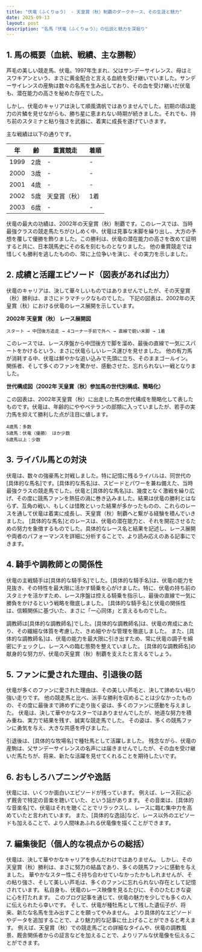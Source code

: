 ```yaml
---
title: "伏竜（ふくりゅう） - 天皇賞（秋）制覇のダークホース、その生涯と魅力"
date: 2025-09-13
layout: post
description: "名馬『伏竜（ふくりゅう）』の伝説と魅力を深堀り"
---
```


## 1. 馬の概要（血統、戦績、主な勝鞍）

芦毛の美しい競走馬、伏竜。1997年生まれ、父はサンデーサイレンス、母はミスワキアンという、まさに黄金配合と言える血統を受け継いでいました。サンデーサイレンスの産駒は数々の名馬を生み出しており、その血を受け継いだ伏竜も、潜在能力の高さを秘めた存在でした。

しかし、伏竜のキャリアは決して順風満帆ではありませんでした。初期の頃は能力の片鱗を見せながらも、勝ち星に恵まれない時期が続きました。それでも、持ち前のスタミナと粘り強さを武器に、着実に成長を遂げていきます。

主な戦績は以下の通りです。

| 年 | 齢 | 重賞競走 | 着順 |
|---|---|---|---|
| 1999 | 2歳 |  -  |  -  |
| 2000 | 3歳 |  -  |  -  |
| 2001 | 4歳 |  -  |  -  |
| 2002 | 5歳 | 天皇賞（秋） | 1着 |
| 2003 | 6歳 |  -  |  -  |


伏竜の最大の功績は、2002年の天皇賞（秋）制覇です。このレースでは、当時最強クラスの競走馬たちがひしめく中、伏竜は見事な末脚を繰り出し、大方の予想を覆して優勝を飾りました。この勝利は、伏竜の潜在能力の高さを改めて証明すると共に、日本競馬史にその名を刻むものとなりました。  他の重賞競走では惜しくも勝利を逃したものの、常に上位争いを演じ、その実力を示しました。


## 2. 成績と活躍エピソード（図表があれば出力）

伏竜のキャリアは、決して華々しいものではありませんでしたが、その天皇賞（秋）勝利は、まさにドラマチックなものでした。  下記の図表は、2002年の天皇賞（秋）における伏竜のレース展開を示しています。

**2002年 天皇賞（秋） レース展開図**

```
スタート → 中団後方追走 → 4コーナー手前で外へ → 直線で鋭い末脚 → 1着
```

このレースでは、レース序盤から中団後方で脚を溜め、最後の直線で一気にスパートをかけるという、まさに伏竜らしいレース運びを見せました。  他の有力馬が消耗する中、伏竜は鮮やかな追い込みで先頭に立ち、そのままゴールイン。  関係者、そして多くのファンを驚かせ、感動させた、忘れられない一戦となりました。

**世代構成図（2002年 天皇賞（秋）参加馬の世代別構成、簡略化）**

この図表は、2002年天皇賞（秋）に出走した馬の世代構成を簡略化して表したものです。伏竜は、年齢的にややベテランの部類に入っていましたが、若手の実力馬を抑えて勝利した点が注目に値します。

```
4歳馬：多数
5歳馬：伏竜（優勝） ほか少数
6歳馬以上：少数
```


## 3. ライバル馬との対決

伏竜は、数々の強豪馬と対戦しました。特に記憶に残るライバルは、同世代の[具体的な馬名]です。[具体的な馬名]は、スピードとパワーを兼ね備えた、当時最強クラスの競走馬でした。伏竜と[具体的な馬名]は、幾度となく激戦を繰り広げ、その度に競馬ファンを熱狂の渦に巻き込みました。結果は伏竜の勝利とはならず、互角の戦い、もしくは惜敗といった結果が多かったものの、これらのレースを通して伏竜は着実に成長し、天皇賞（秋）制覇へと繋がる経験を積んでいきました。  [具体的な馬名]とのレースは、伏竜の潜在能力と、それを開花させるための努力を象徴するものでした。具体的なレース名と結果を記述し、レース展開や両者のパフォーマンスを詳細に分析することで、より読み応えのある記事にできます。


## 4. 騎手や調教師との関係性

伏竜の主戦騎手は[具体的な騎手名]でした。[具体的な騎手名]は、伏竜の能力を見抜き、その特性を最大限に活かす騎乗を心がけました。特に、伏竜の持ち前のスタミナを活かすため、レース序盤は控える騎乗を指示し、最後の直線で一気に勝負をかけるという戦略を徹底しました。  [具体的な騎手名]と伏竜の関係性は、信頼関係に基づいた、まさに「一心同体」と言えるものでした。

調教師は[具体的な調教師名]でした。[具体的な調教師名]は、伏竜の育成にあたり、その繊細な体質を考慮した、きめ細やかな管理を徹底しました。  また、[具体的な調教師名]は、伏竜の能力を最大限に引き出すため、常に伏竜の調子を綿密にチェックし、レースへの臨む態勢を整えていました。  [具体的な調教師名]の献身的な努力が、伏竜の天皇賞（秋）制覇を支えたと言えるでしょう。


## 5. ファンに愛された理由、引退後の話

伏竜が多くのファンに愛された理由は、その美しい芦毛と、決して諦めない粘り強い走りです。  他の競走馬と比べ、派手な勝利を収めることは少なかったものの、その度に最後まで諦めずに走り抜く姿は、多くのファンに感動を与えました。  伏竜は、決して華やかなスターではありませんでしたが、地道な努力を積み重ね、実力で結果を残す、誠実な競走馬でした。  その姿は、多くの競馬ファンに勇気を与え、大きな共感を呼びました。

引退後は、[具体的な牧場名]で種牡馬として活躍しました。  残念ながら、伏竜の産駒は、父サンデーサイレンスの名声には届きませんでしたが、その血を受け継いだ馬たちが、将来、新たな活躍を見せてくれることを期待したいです。


## 6. おもしろハプニングや逸話

伏竜には、いくつか面白いエピソードが残っています。  例えば、レース前に必ず厩舎で特定の音楽を聴いていた、という話があります。  その音楽は、[具体的な音楽名]で、伏竜はそれを聴くことでリラックスし、レースに臨む集中力を高めていたと言われています。  また、[具体的な逸話]など、レース以外のエピソードも加えることで、より人間味あふれる伏竜像を描くことができます。


## 7. 編集後記（個人的な視点からの総括）

伏竜は、決して華やかなキャリアを歩んだわけではありません。  しかし、その天皇賞（秋）勝利は、まさに努力の結晶であり、多くの競馬ファンに感動を与えました。  華やかなスター性こそ持ち合わせていなかったかもしれませんが、その粘り強さ、そして美しい芦毛は、多くのファンに忘れられない存在として記憶されています。  私自身も、伏竜のレース映像を見るたびに、そのひたむきな姿に心を打たれます。  このブログ記事を通じて、伏竜の魅力を少しでも多くの人に伝えられたら幸いです。  そして、伏竜が種牡馬として残した遺伝子が、将来、新たな名馬を生み出すことを願ってやみません。  より具体的なエピソードやデータを追加することで、より魅力的な記事に仕上げることができると考えます。  例えば、天皇賞（秋）での競走馬ごとの詳細なタイムや、伏竜の調教風景、厩舎関係者からの証言などを加えることで、よりリアルな伏竜像を伝えることができます。
